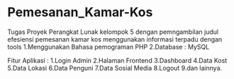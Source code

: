 # Pemesanan_Kamar-Kos
Tugas Proyek Perangkat Lunak kelompok 5 dengan pemngambilan judul efesiensi pemesanan kamar kos menggunakan informasi terpadu
dengan tools
1.Menggunakan Bahasa pemograman PHP 
2.Database : MySQL

Fitur Aplikasi :
1.Login Admin
2.Halaman Frontend
3.Dashboard
4.Data Kost
5.Data Lokasi
6.Data Penguni
7.Data Sosial Media
8.Logout
9.dan lainnya.
